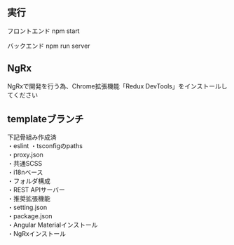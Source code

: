 ## 実行

フロントエンド
npm start

バックエンド
npm run server

## NgRx

NgRxで開発を行う為、Chrome拡張機能「Redux DevTools」をインストールしてください

## templateブランチ

下記骨組み作成済  
・eslint 
・tsconfigのpaths  
・proxy.json  
・共通SCSS  
・i18nベース  
・フォルダ構成  
・REST APIサーバー  
・推奨拡張機能  
・setting.json  
・package.json  
・Angular Materialインストール  
・NgRxインストール  
